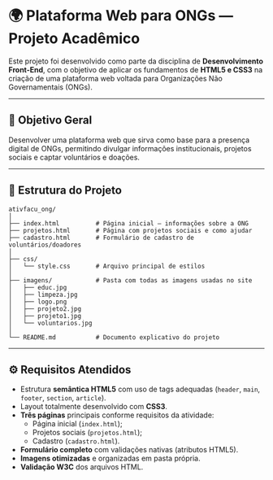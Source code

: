 # 🌍 Plataforma Web para ONGs — Projeto Acadêmico

Este projeto foi desenvolvido como parte da disciplina de **Desenvolvimento Front-End**, com o objetivo de aplicar os fundamentos de **HTML5 e CSS3** na criação de uma plataforma web voltada para Organizações Não Governamentais (ONGs).

---

## 🎯 Objetivo Geral

Desenvolver uma plataforma web que sirva como base para a presença digital de ONGs, permitindo divulgar informações institucionais, projetos sociais e captar voluntários e doações.

---

## 🧩 Estrutura do Projeto

```
ativfacu_ong/
│
├── index.html          # Página inicial — informações sobre a ONG
├── projetos.html       # Página com projetos sociais e como ajudar
├── cadastro.html       # Formulário de cadastro de voluntários/doadores
│
├── css/
│   └── style.css       # Arquivo principal de estilos
│
├── imagens/            # Pasta com todas as imagens usadas no site
│   ├── educ.jpg
│   ├── limpeza.jpg
│   ├── logo.png
│   ├── projeto2.jpg 
│   ├── projeto1.jpg
│   └── voluntarios.jpg
│
└── README.md           # Documento explicativo do projeto
```

---

## ⚙️ Requisitos Atendidos

- Estrutura **semântica HTML5** com uso de tags adequadas (`header`, `main`, `footer`, `section`, `article`).
- Layout totalmente desenvolvido com **CSS3**.
- **Três páginas** principais conforme requisitos da atividade:
  - Página inicial (`index.html`);
  - Projetos sociais (`projetos.html`);
  - Cadastro (`cadastro.html`).
- **Formulário completo** com validações nativas (atributos HTML5).
- **Imagens otimizadas** e organizadas em pasta própria.
- **Validação W3C** dos arquivos HTML.
